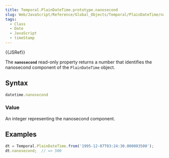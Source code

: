 ```yaml
---
title: Temporal.PlainDateTime.prototype.nanosecond
slug: Web/JavaScript/Reference/Global_Objects/Temporal/PlainDateTime/nanosecond
tags:
  - Class
  - Date
  - JavaScript
  - timeStamp
---
```

{{JSRef}}

<p class="summary"><span class="seoSummary">The <strong><code>nanosecond</code></strong> read-only property returns a number that identifies the nanosecond component of the <code>PlainDateTime</code> object.</span></p>

## Syntax

```js
datetime.nanosecond
```

### Value

An integer representing the nanosecond component.

## Examples

```js
dt = Temporal.PlainDateTime.from('1995-12-07T03:24:30.000003500');
dt.nanosecond;  // => 500
```
